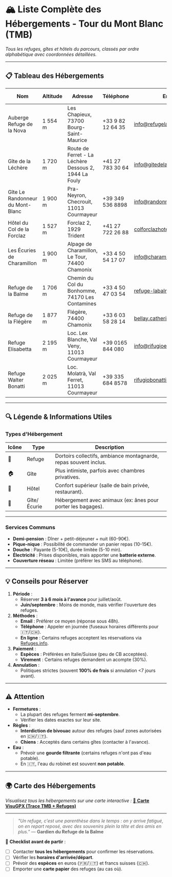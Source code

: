 # 🏔️ **Liste Complète des Hébergements - Tour du Mont Blanc (TMB)**

*Tous les refuges, gîtes et hôtels du parcours, classés par ordre alphabétique avec coordonnées détaillées.*

---

## 📋 **Tableau des Hébergements**

| **Nom**                     | **Altitude** | **Adresse**                                      | **Téléphone**          | **Email**                          | **Pays** | **Type**          | **Capacité** | **Site Web**                          |
|-----------------------------|--------------|--------------------------------------------------|------------------------|------------------------------------|----------|-------------------|--------------|----------------------------------------|
| Auberge Refuge de la Nova   | 1 554 m      | Les Chapieux, 73700 Bourg-Saint-Maurice         | +33 9 82 12 64 35      | info@refugelanova.com              | 🇫🇷      | Refuge/Auberge    | 120 lits     | [Site](http://www.refugelanova.com)   |
| Gîte de la Léchère          | 1 720 m      | Route de Ferret - La Léchère Dessous 2, 1944 La Fouly | +41 27 783 30 64 | info@gitedelalechere.ch            | 🇨🇭      | Gîte              | 50 lits      | [Site](https://www.gitedelalechere.ch) |
| Gîte Le Randonneur du Mont-Blanc | 1 900 m | Pra-Neyron, Checrouit, 11013 Courmayeur | +39 349 536 8898 | info@randonneurmb.com | 🇮🇹      | Gîte              | 80 lits      | [Site](http://www.randonneurmb.com)   |
| Hôtel du Col de la Forclaz  | 1 527 m      | Forclaz 2, 1929 Trident                          | +41 27 722 26 88      | colforclazhotel@bluewin.ch         | 🇨🇭      | Hôtel             | 30 chambres | [Site](https://www.colforclaz.ch)      |
| Les Écuries de Charamillon   | 1 900 m      | Alpage de Charamillon, Le Tour, 74400 Chamonix   | +33 4 50 54 17 07     | info@charamillon.fr                | 🇫🇷      | Gîte/Écurie       | 60 lits      | [Site](https://www.charamillon.fr)    |
| Refuge de la Balme          | 1 706 m      | Chemin du Col du Bonhomme, 74170 Les Contamines   | +33 4 50 47 03 54     | refuge-labalme@outlook.fr          | 🇫🇷      | Refuge            | 100 lits     | -                                      |
| Refuge de la Flégère        | 1 877 m      | Flégère, 74400 Chamonix                         | +33 6 03 58 28 14     | bellay.catherine@wanadoo.fr        | 🇫🇷      | Refuge            | 90 lits      | -                                      |
| Refuge Elisabetta           | 2 195 m      | Loc. Lex Blanche, Val Veny, 11013 Courmayeur     | +39 0165 844 080      | info@rifugioelisabetta.com         | 🇮🇹      | Refuge            | 150 lits     | [Site](http://www.rifugioelisabetta.com) |
| Refuge Walter Bonatti       | 2 025 m      | Loc. Molatrà, Val Ferret, 11013 Courmayeur       | +39 335 684 8578      | rifugiobonatti@gmail.com           | 🇮🇹      | Refuge            | 160 lits     | [Site](https://www.rifugiobonatti.it) |

---

## 🔍 **Légende & Informations Utiles**

### **Types d'Hébergement**

| **Icône** | **Type**      | **Description**                                                                 |
|-----------|---------------|---------------------------------------------------------------------------------|
| 🏡        | Refuge        | Dortoirs collectifs, ambiance montagnarde, repas souvent inclus.               |
| 🏠        | Gîte          | Plus intimiste, parfois avec chambres privatives.                              |
| 🏨        | Hôtel         | Confort supérieur (salle de bain privée, restaurant).                          |
| 🐴        | Gîte/Écurie   | Hébergement avec animaux (ex: ânes pour porter les bagages).                   |

---

### **Services Communs**
- **Demi-pension** : Dîner + petit-déjeuner + nuit (60-90€).
- **Pique-nique** : Possibilité de commander un panier repas (10-15€).
- **Douche** : Payante (5-10€), durée limitée (5-10 min).
- **Électricité** : Prises disponibles, mais apporter une **batterie externe**.
- **Couverture réseau** : Limitée (préférer les SMS au téléphone).

---

## 💡 **Conseils pour Réserver**
1. **Période** :
    - Réserver **3 à 6 mois à l'avance** pour juillet/août.
    - **Juin/septembre** : Moins de monde, mais vérifier l'ouverture des refuges.
2. **Méthodes** :
    - **Email** : Préférer ce moyen (réponse sous 48h).
    - **Téléphone** : Appeler en journée (fuseaux horaires différents pour 🇮🇹/🇨🇭).
    - **En ligne** : Certains refuges acceptent les réservations via [Refuges.info](https://www.refuges.info/).
3. **Paiement** :
    - **Espèces** : Préférées en Italie/Suisse (peu de CB acceptées).
    - **Virement** : Certains refuges demandent un acompte (30%).
4. **Annulation** :
    - Politiques strictes (souvent **100% de frais** si annulation <7 jours avant).

---

## ⚠️ **Attention**
- **Fermetures** :
    - La plupart des refuges ferment **mi-septembre**.
    - Vérifier les dates exactes sur leur site.
- **Règles** :
    - **Interdiction de bivouac** autour des refuges (sauf zones autorisées en 🇨🇭/🇮🇹).
    - **Chiens** : Acceptés dans certains gîtes (contacter à l'avance).
- **Eau** :
    - Prévoir une **gourde filtrante** (certains refuges n'ont pas d'eau potable).
    - En 🇮🇹, l'eau du robinet est souvent **non potable**.

---

## 🌍 **Carte des Hébergements**
*Visualisez tous les hébergements sur une carte interactive :*
[🔗 **Carte VisuGPX (Trace TMB + Refuges)**](https://www.visugpx.com/YYtOE8PUpF)

---
> *"Un refuge, c'est une parenthèse dans le temps : on y arrive fatigué, on en repart reposé, avec des souvenirs plein la tête et des amis en plus."*
> — **Gardien du Refuge de la Balme**

📌 **Checklist avant de partir** :
- [ ] Contacter **tous les hébergements** pour confirmer les réservations.
- [ ] Vérifier les **horaires d'arrivée/départ**.
- [ ] Prévoir des **espèces** en euros (🇫🇷/🇮🇹) et francs suisses (🇨🇭).
- [ ] Emporter une **carte papier** des refuges (au cas où).

